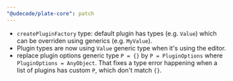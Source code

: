 ```yaml
---
"@udecode/plate-core": patch
---
```


- `createPluginFactory` type: default plugin has types (e.g. `Value`) which can be overriden using generics (e.g. `MyValue`).
- Plugin types are now using `Value` generic type when it's using the editor.
- replace plugin options generic type `P = {}` by `P = PluginOptions` where `PluginOptions = AnyObject`. That fixes a type error happening when a list of plugins has custom `P`, which don't match `{}`.
